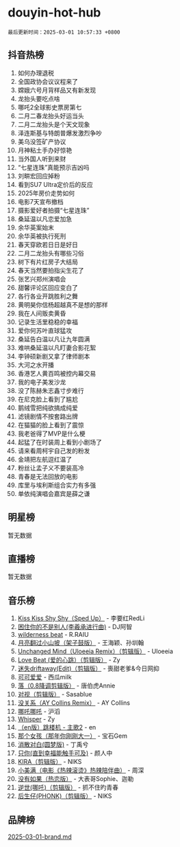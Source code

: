 # douyin-hot-hub

`最后更新时间：2025-03-01 10:57:33 +0800`

## 抖音热榜

1. 如何办理退税
1. 全国政协会议议程来了
1. 嫦娥六号月背样品又有新发现
1. 龙抬头要吃点啥
1. 哪吒2全球影史票房第七
1. 二月二春龙抬头好运当头
1. 二月二龙抬头是个天文现象
1. 泽连斯基与特朗普爆发激烈争吵
1. 美乌没签矿产协议
1. 月神粘土手办好惊艳
1. 当外国人听到来财
1. “七星连珠”真能预示吉凶吗
1. 刘畊宏回应掉粉
1. 看到SU7 Ultra定价后的反应
1. 2025年房价走势如何
1. 电影7天宣布撤档
1. 摄影爱好者拍摄“七星连珠”
1. 桑延温以凡恋爱加急
1. 余华英案始末
1. 余华英被执行死刑
1. 春天穿欧若日日是好日
1. 二月二龙抬头有哪些习俗
1. 树下有片红房子大结局
1. 春天当然要拍指尖生花了
1. 张艺兴郑州演唱会
1. 甜馨评论区回应变白了
1. 各行各业开跳胜利之舞
1. 黄明昊你信杨超越真不是想的那样
1. 我在人间贩卖黄昏
1. 记录生活里稳稳的幸福
1. 爱你何苏叶直球猛攻
1. 桑延告白温以凡让九年圆满
1. 难哄桑延温以凡盯妻合影花絮
1. 李钟硕新剧又拿了律师剧本
1. 大河之水开播
1. 香港艺人黄百鸣被控内幕交易
1. 我的电子美发沙龙
1. 没了陈赫朱志鑫寸步难行
1. 在尼克脸上看到了尴尬
1. 鹅绒雪把纯欲搞成纯爱
1. 滤镜剧情不按套路出牌
1. 在猫猫的脸上看到了震惊
1. 我老爸得了MVP是什么梗
1. 起猛了在时装周上看到小剧场了
1. 请来看周柯宇自己发的粉发
1. 金靖把左航逗红温了
1. 粉丝让孟子义不要装高冷
1. 青春是无法回放的电影
1. 库里与埃利斯组合实力有多强
1. 单依纯演唱会嘉宾是薛之谦

## 明星榜

暂无数据

## 直播榜

暂无数据

## 音乐榜

1. [Kiss Kiss Shy Shy（Sped Up）](https://sf3-cdn-tos.douyinstatic.com/obj/tos-cn-ve-2774/oYpXDAeGgQK0zfPaji7iKUixpCXFGILeLGmvYA) - 李要红RedLi
1. [困住你的不是别人(李羲承进行曲)](https://sf3-cdn-tos.douyinstatic.com/obj/tos-cn-ve-2774/okWrrVL1iQGZbfHVeCPAe7IaerYfM2jEQi5mNI) - DJ阿智
1. [wilderness beat](https://sf3-cdn-tos.douyinstatic.com/obj/tos-cn-ve-2774/o0oBmODSFCpfFdLRGzAAFC2ah9AIMEQfAOueVE) - R.RAIU
1. [月亮翻过小山坡（架子鼓版）](https://sf3-cdn-tos.douyinstatic.com/obj/tos-cn-ve-2774/oMNeN2LYSVP6MMtoAQFGfeQDeftQqYPEErIl8Y) - 王海颖、孙圳翰
1. [Unchanged Mind（Uloeeia Remix）（剪辑版）](https://sf5-hl-cdn-tos.douyinstatic.com/obj/tos-cn-ve-2774/oIHYu1YfsziJqmggAqBsXOiiI2Y1QB6I61RsMW) - Uloeeia
1. [Love Beat  (爱的心跳）（剪辑版）](https://sf3-cdn-tos.douyinstatic.com/obj/tos-cn-ve-2774/oUlARwvEINIisZ9nCnKMZiYFGfCCYLtDADDBge) - Zy
1. [迷失driftaway(Edit)（剪辑版）](https://sf3-cdn-tos.douyinstatic.com/obj/tos-cn-ve-2774/ogaa1xGNeFO6FCaMgO8PzzAceEI4fBLDMi15H3) - 喪甜老爹&今日网抑
1. [可可爱爱](https://sf5-hl-cdn-tos.douyinstatic.com/obj/tos-cn-ve-2774/0deb1e75aea643b9927ba26aaafa29dd) - 西瓜milk
1. [落（0.8降调剪辑版）](https://sf5-hl-cdn-tos.douyinstatic.com/obj/tos-cn-ve-2774/ociN0WUv3APijBYr6DUmAHmdkZ5MjM6gIF3iA) - 唐伯虎Annie
1. [对视（剪辑版）](https://sf3-cdn-tos.douyinstatic.com/obj/tos-cn-ve-2774/ogKtIhiB0WfAa18F9z3uWODMtZi2ysB1VuAIsQ) - Sasablue
1. [没关系（AY Collins Remix）](https://sf5-hl-cdn-tos.douyinstatic.com/obj/tos-cn-ve-2774/oIBbI5Ghw4zdUCQMJrDEFaAQilZP3EIDSi7MW) - AY Collins
1. [哪吒哪吒](https://sf3-cdn-tos.douyinstatic.com/obj/tos-cn-ve-2774/oUkQCgCDnBanFehFEFQDxCQntAOIfp9gyZYFVo) - 沪滔
1. [Whisper](https://sf5-hl-cdn-tos.douyinstatic.com/obj/tos-cn-ve-2774/oEeYKDxIDCFuArkftgkGqCnG7xZtRC2rEMKBQi) - Zy
1. [（en版）跳楼机 - 主歌2](https://sf3-cdn-tos.douyinstatic.com/obj/tos-cn-ve-2774/oklN6GvgQ2L8DpPeaAGf1gPeyKzjXFwHIwoCZv) - en
1. [那个女孩（那年你刚刚大一）](https://sf5-hl-cdn-tos.douyinstatic.com/obj/tos-cn-ve-2774/o4IZw7TlivwiBBBMA2rIgWrGNIrjFroh6bPqQ) - 宝石Gem
1. [消散对白(圆梦版)](https://sf5-hl-cdn-tos.douyinstatic.com/obj/tos-cn-ve-2774/og4jB5I5IizzoZVAAAzWgBMAsMDWoArfwBOiFs) - 丁禹兮
1. [只你(直到幸福能触手可及)](https://sf5-hl-cdn-tos.douyinstatic.com/obj/tos-cn-ve-2774/o0lBkRDzFTeaVSUz3ZZSCBVtZ5DIMQGfgmEAuE) - 颜人中
1. [KIRA（剪辑版）](https://sf5-hl-cdn-tos.douyinstatic.com/obj/tos-cn-ve-2774/o0Bq3TvdHqOfzihWrHyABMociuMA3Inwsbx9Wi) - NIKS
1. [小美满（电影《热辣滚烫》热辣陪伴曲）](https://sf5-hl-cdn-tos.douyinstatic.com/obj/tos-cn-ve-2774/o0GAn2lSgfZIDUgtevCGDQYnFg4CwnrBaxbTZL) - 周深
1. [没有如果（热恋版）](https://sf5-hl-cdn-tos.douyinstatic.com/obj/tos-cn-ve-2774/o4iETqbxIThtCXlBeV0DfAhZsbCFGhagYupnMx) - 大表哥Sophie、迦勒
1. [逆世(哪吒)（剪辑版）](https://sf3-cdn-tos.douyinstatic.com/obj/tos-cn-ve-2774/oMIEZAfEogrLnzfDWMBiZKCWuXIUFLtRDsOFWs) - 抓不住旳青春
1. [后生仔(PHONK)（剪辑版）](https://sf3-cdn-tos.douyinstatic.com/obj/tos-cn-ve-2774/o0TzmfumdQAJ1aGG9F5LfTXIYeGcqYKRPAeFdJ) - NIKS

## 品牌榜

[2025-03-01-brand.md](2025-03-01-brand.md)
